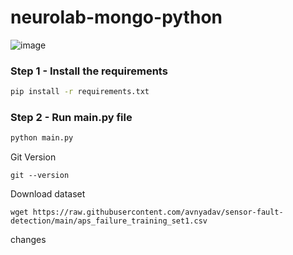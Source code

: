 # neurolab-mongo-python

![image](https://user-images.githubusercontent.com/57321948/196933065-4b16c235-f3b9-4391-9cfe-4affcec87c35.png)

### Step 1 - Install the requirements

```bash
pip install -r requirements.txt
```

### Step 2 - Run main.py file

```bash
python main.py
```

Git Version
```
git --version
```


Download dataset
```
wget https://raw.githubusercontent.com/avnyadav/sensor-fault-detection/main/aps_failure_training_set1.csv
```


changes